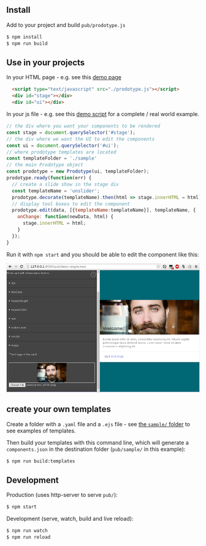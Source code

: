 

## Install

Add to your project and build `pub/prodotype.js`

```sh
$ npm install
$ npm run build
```

## Use in your projects

In your HTML page - e.g. see this [demo page](./pub/index.html)

```html
  <script type="text/javascript" src="./prodotype.js"></script>
  <div id="stage"></div>
  <div id="ui"></div>
```

In your js file - e.g. see this [demo script](./pub/demo.js) for a complete / real world example.
```js
// the div where you want your components to be rendered
const stage = document.querySelector('#stage');
// the div where we want the UI to edit the components
const ui = document.querySelector('#ui');
// where prodotype templates are located
const templateFolder = './sample'
// the main Prodotype object
const prodotype = new Prodotype(ui, templateFolder);
prodotype.ready(function(err) {
  // create a slide show in the stage div
  const templateName = 'unslider';
  prodotype.decorate(templateName).then(html => stage.innerHTML = html);
  // display tool boxes to edit the component
  prodotype.edit(data, [{templateName:templateName}], templateName, {
    onChange: function(newData, html) {
      stage.innerHTML = html;
    }
  });
}

```

Run it with `npm start` and you should be able to edit the component like this:

![sample component edition](./screenshot.png)

## create your own templates

Create a folder with a `.yaml` file and a `.ejs` file - see [the `sample/` folder](./sample/) to see examples of templates.

Then build your templates with this command line, which will generate a `components.json` in the destination folder (`pub/sample/` in this example):

```sh
$ npm run build:templates
```



## Development

Production (uses http-server to serve `pub/`):

```sh
$ npm start
```

Development (serve, watch, build and live reload):

```sh
$ npm run watch
$ npm run reload
```
